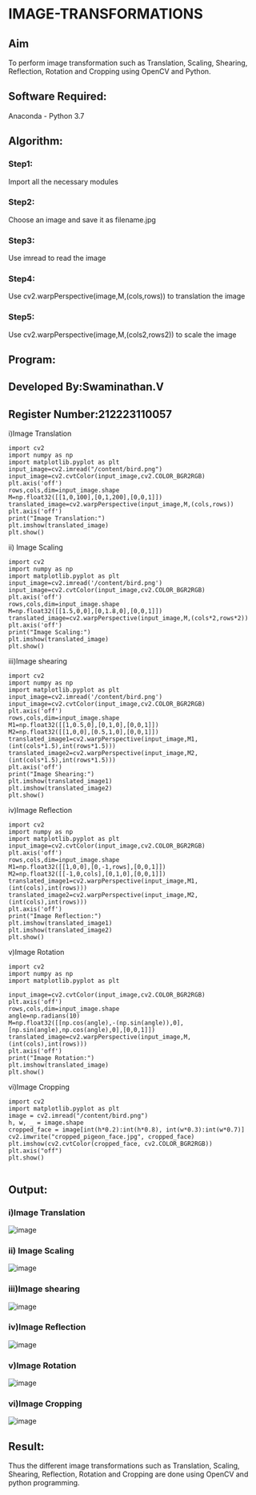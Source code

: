 # IMAGE-TRANSFORMATIONS
## Aim
To perform image transformation such as Translation, Scaling, Shearing, Reflection, Rotation and Cropping using OpenCV and Python.

## Software Required:
Anaconda - Python 3.7

## Algorithm:
### Step1:
Import all the necessary modules
<br>

### Step2:
Choose an image and save it as filename.jpg
<br>

### Step3:
Use imread to read the image
<br>

### Step4:
Use cv2.warpPerspective(image,M,(cols,rows)) to translation the image
<br>

### Step5:
Use cv2.warpPerspective(image,M,(cols2,rows2)) to scale the image
<br>

## Program:

## Developed By:Swaminathan.V
## Register Number:212223110057

i)Image Translation
```
import cv2
import numpy as np
import matplotlib.pyplot as plt
input_image=cv2.imread("/content/bird.png")
input_image=cv2.cvtColor(input_image,cv2.COLOR_BGR2RGB)
plt.axis('off')
rows,cols,dim=input_image.shape
M=np.float32([[1,0,100],[0,1,200],[0,0,1]])
translated_image=cv2.warpPerspective(input_image,M,(cols,rows))
plt.axis('off')
print("Image Translation:")
plt.imshow(translated_image)
plt.show()
```

ii) Image Scaling

```
import cv2
import numpy as np
import matplotlib.pyplot as plt
input_image=cv2.imread('/content/bird.png')
input_image=cv2.cvtColor(input_image,cv2.COLOR_BGR2RGB)
plt.axis('off')
rows,cols,dim=input_image.shape
M=np.float32([[1.5,0,0],[0,1.8,0],[0,0,1]])
translated_image=cv2.warpPerspective(input_image,M,(cols*2,rows*2))
plt.axis('off')
print("Image Scaling:")
plt.imshow(translated_image)
plt.show()
```
iii)Image shearing
```
import cv2
import numpy as np
import matplotlib.pyplot as plt
input_image=cv2.imread('/content/bird.png')
input_image=cv2.cvtColor(input_image,cv2.COLOR_BGR2RGB)
plt.axis('off')
rows,cols,dim=input_image.shape
M1=np.float32([[1,0.5,0],[0,1,0],[0,0,1]])
M2=np.float32([[1,0,0],[0.5,1,0],[0,0,1]])
translated_image1=cv2.warpPerspective(input_image,M1,(int(cols*1.5),int(rows*1.5)))
translated_image2=cv2.warpPerspective(input_image,M2,(int(cols*1.5),int(rows*1.5)))
plt.axis('off')
print("Image Shearing:")
plt.imshow(translated_image1)
plt.imshow(translated_image2)
plt.show()
````
iv)Image Reflection
```
import cv2
import numpy as np
import matplotlib.pyplot as plt
input_image=cv2.cvtColor(input_image,cv2.COLOR_BGR2RGB)
plt.axis('off')
rows,cols,dim=input_image.shape
M1=np.float32([[1,0,0],[0,-1,rows],[0,0,1]])
M2=np.float32([[-1,0,cols],[0,1,0],[0,0,1]])
translated_image1=cv2.warpPerspective(input_image,M1,(int(cols),int(rows)))
translated_image2=cv2.warpPerspective(input_image,M2,(int(cols),int(rows)))
plt.axis('off')
print("Image Reflection:")
plt.imshow(translated_image1)
plt.imshow(translated_image2)
plt.show()

```
v)Image Rotation
```
import cv2
import numpy as np
import matplotlib.pyplot as plt

input_image=cv2.cvtColor(input_image,cv2.COLOR_BGR2RGB)
plt.axis('off')
rows,cols,dim=input_image.shape
angle=np.radians(10)
M=np.float32([[np.cos(angle),-(np.sin(angle)),0],[np.sin(angle),np.cos(angle),0],[0,0,1]])
translated_image=cv2.warpPerspective(input_image,M,(int(cols),int(rows)))
plt.axis('off')
print("Image Rotation:")
plt.imshow(translated_image)
plt.show()
```
vi)Image Cropping
```
import cv2
import matplotlib.pyplot as plt
image = cv2.imread("/content/bird.png")
h, w, _ = image.shape
cropped_face = image[int(h*0.2):int(h*0.8), int(w*0.3):int(w*0.7)]
cv2.imwrite("cropped_pigeon_face.jpg", cropped_face)
plt.imshow(cv2.cvtColor(cropped_face, cv2.COLOR_BGR2RGB))
plt.axis("off")
plt.show()


```
## Output:
### i)Image Translation
![image](https://github.com/user-attachments/assets/8d8008cb-fb2d-413e-a832-5264742f4f39)

### ii) Image Scaling
![image](https://github.com/user-attachments/assets/7ab21581-7ad8-4429-a603-e6d30d2f953a)

### iii)Image shearing
![image](https://github.com/user-attachments/assets/9acbba3b-501a-4aad-8a5b-58e005ef601e)

### iv)Image Reflection
![image](https://github.com/user-attachments/assets/cdedcd7b-6501-4462-b8e8-658b402cb7c8)

### v)Image Rotation
![image](https://github.com/user-attachments/assets/6df0a6ce-c1ff-4660-8fca-d6b3b94d3514)


### vi)Image Cropping
![image](https://github.com/user-attachments/assets/433538f6-b297-48de-b835-a584ec8c785b)

## Result: 

Thus the different image transformations such as Translation, Scaling, Shearing, Reflection, Rotation and Cropping are done using OpenCV and python programming.
